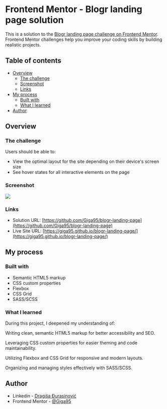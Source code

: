 # Frontend Mentor - Blogr landing page solution

This is a solution to the [Blogr landing page challenge on Frontend Mentor](https://www.frontendmentor.io/challenges/blogr-landing-page-EX2RLAApP). Frontend Mentor challenges help you improve your coding skills by building realistic projects.

## Table of contents

- [Overview](#overview)
  - [The challenge](#the-challenge)
  - [Screenshot](#screenshot)
  - [Links](#links)
- [My process](#my-process)
  - [Built with](#built-with)
  - [What I learned](#what-i-learned)
- [Author](#author)

## Overview

### The challenge

Users should be able to:

- View the optimal layout for the site depending on their device's screen size
- See hover states for all interactive elements on the page

### Screenshot

![](./screenshot.jpg)

### Links

- Solution URL: [https://github.com/Giga95/blogr-landing-page](https://github.com/Giga95/blogr-landing-page)
- Live Site URL: [https://giga95.github.io/blogr-landing-page/](https://giga95.github.io/blogr-landing-page/)

## My process

### Built with

- Semantic HTML5 markup
- CSS custom properties
- Flexbox
- CSS Grid
- SASS/SCSS

### What I learned

During this project, I deepened my understanding of:

Writing clean, semantic HTML5 markup for better accessibility and SEO.

Leveraging CSS custom properties for easier theming and code maintainability.

Utilizing Flexbox and CSS Grid for responsive and modern layouts.

Organizing and managing styles effectively with SASS/SCSS.

## Author

- Linkedin - [Dragiša Đurasinović](https://www.linkedin.com/in/dragisa-djurasinovic/)
- Frontend Mentor - [@Giga95](https://www.frontendmentor.io/profile/Giga95)
